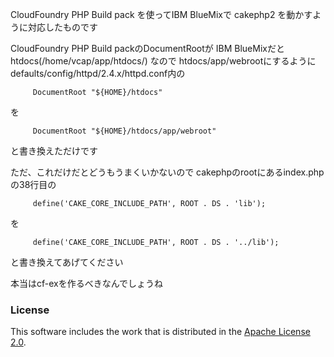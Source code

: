 CloudFoundry PHP Build pack を使ってIBM BlueMixで cakephp2 を動かすように対応したものです


CloudFoundry PHP Build packのDocumentRootが
IBM BlueMixだとhtdocs(/home/vcap/app/htdocs/)
なので
htdocs/app/webrootにするように
defaults/config/httpd/2.4.x/httpd.conf内の

         DocumentRoot "${HOME}/htdocs"
を

         DocumentRoot "${HOME}/htdocs/app/webroot"

と書き換えただけです

ただ、これだけだとどうもうまくいかないので
cakephpのrootにあるindex.phpの38行目の

         define('CAKE_CORE_INCLUDE_PATH', ROOT . DS . 'lib');
を

         define('CAKE_CORE_INCLUDE_PATH', ROOT . DS . '../lib');

と書き換えてあげてください


本当はcf-exを作るべきなんでしょうね



### License

This software includes the work that is distributed in the [Apache License 2.0].


[Apache License 2.0]:http://www.apache.org/licenses/LICENSE-2.0
